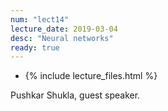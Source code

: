 ```yaml
---
num: "lect14"
lecture_date: 2019-03-04
desc: "Neural networks"
ready: true
---
```


* {% include lecture_files.html %}

Pushkar Shukla, guest speaker.

